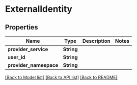 # ExternalIdentity

## Properties

Name | Type | Description | Notes
------------ | ------------- | ------------- | -------------
**provider_service** | **String** |  | 
**user_id** | **String** |  | 
**provider_namespace** | **String** |  | 

[[Back to Model list]](../README.md#documentation-for-models) [[Back to API list]](../README.md#documentation-for-api-endpoints) [[Back to README]](../README.md)


